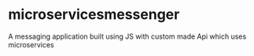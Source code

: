 # microservicesmessenger
A messaging application built using JS with custom made Api which uses microservices
